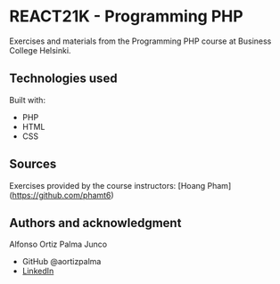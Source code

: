 # REACT21K - Programming PHP

Exercises and materials from the Programming PHP course at Business College Helsinki.

## Technologies used

Built with:

- PHP
- HTML
- CSS

## Sources

Exercises provided by the course instructors: [Hoang Pham] (https://github.com/phamt6)

## Authors and acknowledgment

Alfonso Ortiz Palma Junco

- GitHub @aortizpalma
- [LinkedIn](https://www.linkedin.com/in/ortizpalma/)
